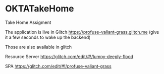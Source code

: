 # OKTATakeHome
Take Home Assigment

The application is live in Glitch https://profuse-valiant-grass.glitch.me  (give it a few seconds to wake up the backend) 

Those are also available in glitch

Resource Server   https://glitch.com/edit/#!/lumpy-deeply-flood

SPA https://glitch.com/edit/#!/profuse-valiant-grass
